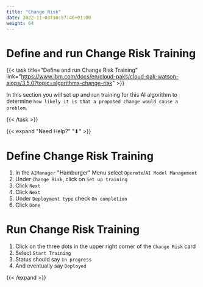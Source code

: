 ```yaml
---
title: "Change Risk"
date: 2022-11-03T10:57:46+01:00
weight: 64
---
```


# Define and run Change Risk Training


{{< task title="Define and run Change Risk Training" link="https://www.ibm.com/docs/en/cloud-paks/cloud-pak-watson-aiops/3.5.0?topic=algorithms-change-risk" >}}



In this section you will set up and run training for this AI algorithm to determine `how likely it is that a proposed change would cause a problem`.

{{< /task >}}

{{< expand "Need Help?" "⬇" >}}




# Define Change Risk Training


1. In the `AIManager` "Hamburger" Menu select `Operate`/`AI Model Management`
1. Under `Change Risk`, click on `Set up training`
1. Click `Next`
1. Click `Next`
1. Under `Deployment type` check `On completion`
1. Click `Done`



# Run Change Risk Training
1. Click on the three dots in the upper right corner of the `Change Risk` card
1. Select `Start Training`
1. Status should say `In progress`
1. And eventually say `Deployed`


{{< /expand >}}
